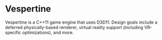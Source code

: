 # Vespertine
Vespertine is a C++11 game engine that uses D3D11. Design goals include a deferred physically-based renderer, virtual reality support (including VR-specific optimizations), and more.
